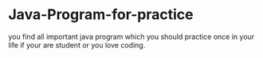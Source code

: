 # Java-Program-for-practice

you find all important java program which you should practice once in your life if your are student or you love coding.
